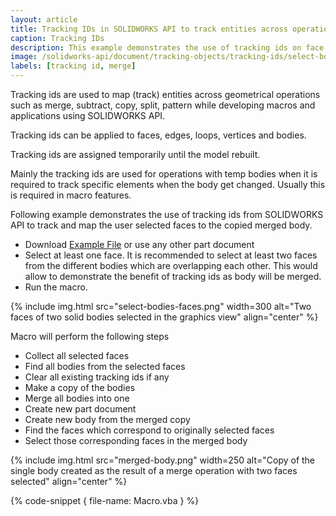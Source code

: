 ```yaml
---
layout: article
title: Tracking IDs in SOLIDWORKS API to track entities across operations
caption: Tracking IDs
description: This example demonstrates the use of tracking ids on face while running the merge body operation
image: /solidworks-api/document/tracking-objects/tracking-ids/select-bodies-faces.png
labels: [tracking id, merge]
---
```

Tracking ids are used to map (track) entities across geometrical operations such as merge, subtract, copy, split, pattern while developing macros and applications using SOLIDWORKS API.

Tracking ids can be applied to faces, edges, loops, vertices and bodies.

Tracking ids are assigned temporarily until the model rebuilt.

Mainly the tracking ids are used for operations with temp bodies when it is required to track specific elements when the body get changed. Usually this is required in macro features.

Following example demonstrates the use of tracking ids from SOLIDWORKS API to track and map the user selected faces to the copied merged body.

* Download [Example File](tracking-ids-sample.SLDPRT) or use any other part document
* Select at least one face. It is recommended to select at least two faces from the different bodies which are overlapping each other. This would allow to demonstrate the benefit of tracking ids as body will be merged.
* Run the macro.

{% include img.html src="select-bodies-faces.png" width=300 alt="Two faces of two solid bodies selected in the graphics view" align="center" %}

Macro will perform the following steps

* Collect all selected faces
* Find all bodies from the selected faces
* Clear all existing tracking ids if any
* Make a copy of the bodies
* Merge all bodies into one
* Create new part document
* Create new body from the merged copy
* Find the faces which correspond to originally selected faces
* Select those corresponding faces in the merged body

{% include img.html src="merged-body.png" width=250 alt="Copy of the single body created as the result of a merge operation with two faces selected" align="center" %}

{% code-snippet { file-name: Macro.vba } %}